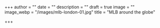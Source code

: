 +++
author = ""
date = ""
description = ""
draft = true
image = ""
image_webp = "/images/mlb-london-01.jpg"
title = "MLB around the globe"

+++
